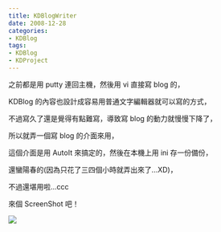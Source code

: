 ```yaml
---
title: KDBlogWriter
date: 2008-12-28
categories:
- KDBlog
tags:
- KDBlog
- KDProject
---
```

之前都是用 putty 連回主機，然後用 vi 直接寫 blog 的，

KDBlog 的內容也設計成容易用普通文字編輯器就可以寫的方式，

不過寫久了還是覺得有點難寫，導致寫 blog 的動力就慢慢下降了，

所以就弄一個寫 blog 的介面來用，

這個介面是用 AutoIt 來搞定的，然後在本機上用 ini 存一份備份，

還蠻陽春的(因為只花了三四個小時就弄出來了...XD)，

不過還堪用啦...ccc

來個 ScreenShot 吧！

![]({{urls.media}}/KDBlog/2008/12/28/KD_BlogWriter.jpg)

